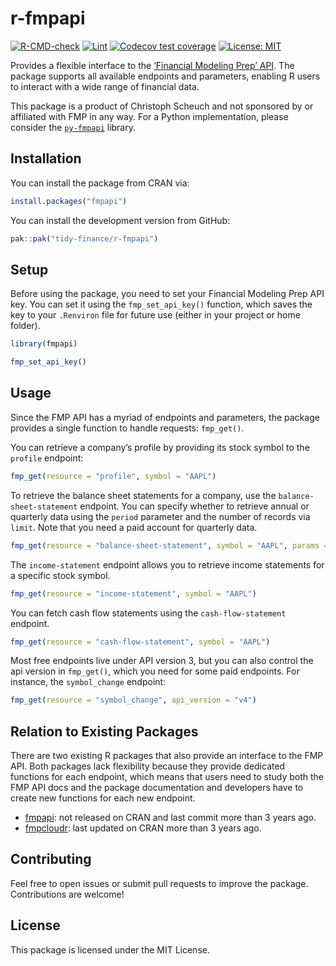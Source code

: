 
<!-- README.md is generated from README.Rmd. Please edit that file -->

# r-fmpapi

<!-- badges: start -->
<!-- [![CRAN status](https://www.r-pkg.org/badges/version/fmpapi)](https://cran.r-project.org/package=fmpapi) -->
<!-- [![CRAN downloads](https://cranlogs.r-pkg.org/badges/fmpapi)](https://cran.r-project.org/package=fmpapi) -->

[![R-CMD-check](https://github.com/tidy-finance/r-fmpapi/actions/workflows/R-CMD-check.yaml/badge.svg)](https://github.com/tidy-finance/r-fmpapi/actions/workflows/R-CMD-check.yaml)
[![Lint](https://github.com/tidy-finance/r-fmpapi/actions/workflows/lint.yaml/badge.svg)](https://github.com/tidy-finance/r-fmpapi/actions/workflows/lint.yaml)
[![Codecov test
coverage](https://codecov.io/gh/tidy-finance/r-fmpapi/graph/badge.svg)](https://app.codecov.io/gh/tidy-finance/r-fmpapi)
[![License:
MIT](https://img.shields.io/badge/License-MIT-yellow.svg)](https://opensource.org/licenses/MIT)

<!-- badges: end -->

Provides a flexible interface to the [‘Financial Modeling Prep’
API](https://site.financialmodelingprep.com/developer/docs). The package
supports all available endpoints and parameters, enabling R users to
interact with a wide range of financial data.

This package is a product of Christoph Scheuch and not sponsored by or
affiliated with FMP in any way. For a Python implementation, please
consider the [`py-fmpapi`](https://github.com/tidy-finance/r-fmpapi)
library.

## Installation

You can install the package from CRAN via:

``` r
install.packages("fmpapi")
```

You can install the development version from GitHub:

``` r
pak::pak("tidy-finance/r-fmpapi")
```

## Setup

Before using the package, you need to set your Financial Modeling Prep
API key. You can set it using the `fmp_set_api_key()` function, which
saves the key to your `.Renviron` file for future use (either in your
project or home folder).

``` r
library(fmpapi)

fmp_set_api_key()
```

## Usage

Since the FMP API has a myriad of endpoints and parameters, the package
provides a single function to handle requests: `fmp_get()`.

You can retrieve a company’s profile by providing its stock symbol to
the `profile` endpoint:

``` r
fmp_get(resource = "profile", symbol = "AAPL")
```

To retrieve the balance sheet statements for a company, use the
`balance-sheet-statement` endpoint. You can specify whether to retrieve
annual or quarterly data using the `period` parameter and the number of
records via `limit`. Note that you need a paid account for quarterly
data.

``` r
fmp_get(resource = "balance-sheet-statement", symbol = "AAPL", params = list(period = "annual", limit = 5))
```

The `income-statement` endpoint allows you to retrieve income statements
for a specific stock symbol.

``` r
fmp_get(resource = "income-statement", symbol = "AAPL")
```

You can fetch cash flow statements using the `cash-flow-statement`
endpoint.

``` r
fmp_get(resource = "cash-flow-statement", symbol = "AAPL")
```

Most free endpoints live under API version 3, but you can also control
the api version in `fmp_get()`, which you need for some paid endpoints.
For instance, the `symbol_change` endpoint:

``` r
fmp_get(resource = "symbol_change", api_version = "v4")
```

## Relation to Existing Packages

There are two existing R packages that also provide an interface to the
FMP API. Both packages lack flexibility because they provide dedicated
functions for each endpoint, which means that users need to study both
the FMP API docs and the package documentation and developers have to
create new functions for each new endpoint.

- [fmpapi](https://github.com/jpiburn/fmpapi): not released on CRAN and
  last commit more than 3 years ago.
- [fmpcloudr](https://cran.r-project.org/package=fmpcloudr): last
  updated on CRAN more than 3 years ago.

## Contributing

Feel free to open issues or submit pull requests to improve the package.
Contributions are welcome!

## License

This package is licensed under the MIT License.
